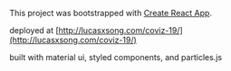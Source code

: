 This project was bootstrapped with [Create React App](https://github.com/facebook/create-react-app).

deployed at [http://lucasxsong.com/coviz-19/](http://lucasxsong.com/coviz-19/)

built with material ui, styled components, and particles.js
